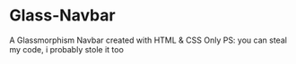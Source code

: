 # Glass-Navbar
A Glassmorphism Navbar created with HTML & CSS Only
PS: you can steal my code, i probably stole it too
